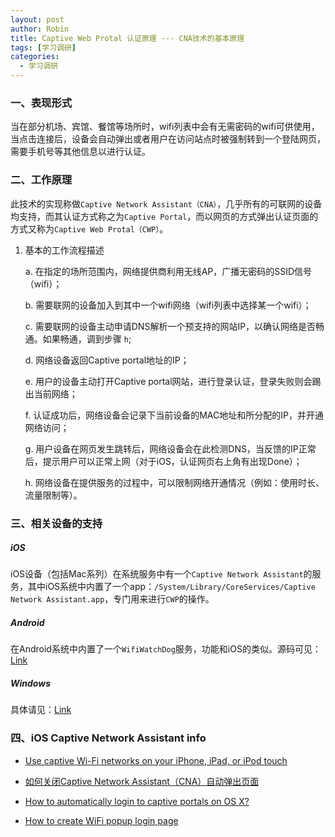 ```yaml
---
layout: post
author: Robin
title: Captive Web Protal 认证原理 --- CNA技术的基本原理
tags: [学习调研]
categories:
  - 学习调研
--- 
```


### 一、表现形式

当在部分机场、宾馆、餐馆等场所时，wifi列表中会有无需密码的wifi可供使用，当点击连接后，设备会自动弹出或者用户在访问站点时被强制转到一个登陆网页，需要手机号等其他信息以进行认证。

### 二、工作原理

此技术的实现称做`Captive Network Assistant（CNA）`，几乎所有的可联网的设备均支持，而其认证方式称之为`Captive Portal`，而以网页的方式弹出认证页面的方式又称为`Captive Web Protal（CWP）`。

1. 基本的工作流程描述

	a. 在指定的场所范围内，网络提供商利用无线AP，广播无密码的SSID信号（wifi）；

	b. 需要联网的设备加入到其中一个wifi网络（wifi列表中选择某一个wifi）；

	c. 需要联网的设备主动申请DNS解析一个预支持的网站IP，以确认网络是否畅通。如果畅通，调到步骤 `h`;

	d. 网络设备返回Captive portal地址的IP；

	e. 用户的设备主动打开Captive portal网站，进行登录认证，登录失败则会踢出当前网络；

	f. 认证成功后，网络设备会记录下当前设备的MAC地址和所分配的IP，并开通网络访问；

	g. 用户设备在网页发生跳转后，网络设备会在此检测DNS，当反馈的IP正常后，提示用户可以正常上网（对于iOS，认证网页右上角有出现Done）；
	
	h. 网络设备在提供服务的过程中，可以限制网络开通情况（例如：使用时长、流量限制等）。
	
### 三、相关设备的支持

##### iOS 
iOS设备（包括Mac系列）在系统服务中有一个`Captive Network Assistant`的服务，其中iOS系统中内置了一个app：`/System/Library/CoreServices/Captive Network Assistant.app`，专门用来进行`CWP`的操作。

##### Android 

在Android系统中内置了一个`WifiWatchDog`服务，功能和iOS的类似。源码可见：[Link](http://grepcode.com/file/repository.grepcode.com/java/ext/com.google.android/android/4.0.1_r1/android/net/wifi/WifiWatchdogStateMachine.java#WifiWatchdogStateMachine.isWalledGardenConnection%28%29)


##### Windows

具体请见：[Link](http://blog.superuser.com/2011/05/16/windows-7-network-awareness/) 
 
### 四、iOS Captive Network Assistant info

* [Use captive Wi-Fi networks on your iPhone, iPad, or iPod touch](https://support.apple.com/en-us/HT204497)

* [如何关闭Captive Network Assistant（CNA）自动弹出页面](https://discussionschinese.apple.com/thread/44410?start=0&tstart=0)

* [How to automatically login to captive portals on OS X?](http://apple.stackexchange.com/questions/45418/how-to-automatically-login-to-captive-portals-on-os-x)

* [How to create WiFi popup login page](http://stackoverflow.com/questions/3615147/how-to-create-wifi-popup-login-page)



